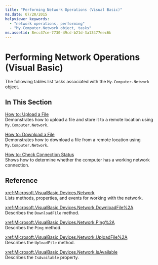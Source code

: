 ```yaml
---
title: "Performing Network Operations (Visual Basic)"
ms.date: 07/20/2015
helpviewer_keywords: 
  - "network operations, performing"
  - "My.Computer.Network object, tasks"
ms.assetid: 8ecc47ce-7730-49cd-b21d-3a13477eec6b
---
```

# Performing Network Operations (Visual Basic)
The following tables list tasks associated with the `My.Computer.Network` object.  
  
## In This Section  
 [How to: Upload a File](../../../../visual-basic/developing-apps/programming/computer-resources/how-to-upload-a-file.md)  
 Demonstrates how to upload a file and store it to a remote location using `My.Computer.Network`.  
  
 [How to: Download a File](../../../../visual-basic/developing-apps/programming/computer-resources/how-to-download-a-file.md)  
 Demonstrates how to download a file from a remote location using `My.Computer.Network`.  
  
 [How to: Check Connection Status](../../../../visual-basic/developing-apps/programming/computer-resources/how-to-check-connection-status.md)  
 Shows how to determine whether the computer has a working network connection.  
  
## Reference  
 <xref:Microsoft.VisualBasic.Devices.Network>  
 Lists methods, properties, and events for working with the network.  
  
 <xref:Microsoft.VisualBasic.Devices.Network.DownloadFile%2A>  
 Describes the `DownloadFile` method.  
  
 <xref:Microsoft.VisualBasic.Devices.Network.Ping%2A>  
 Describes the `Ping` method.  
  
 <xref:Microsoft.VisualBasic.Devices.Network.UploadFile%2A>  
 Describes the `UploadFile` method.  
  
 <xref:Microsoft.VisualBasic.Devices.Network.IsAvailable>  
 Describes the `IsAvailable` property.
